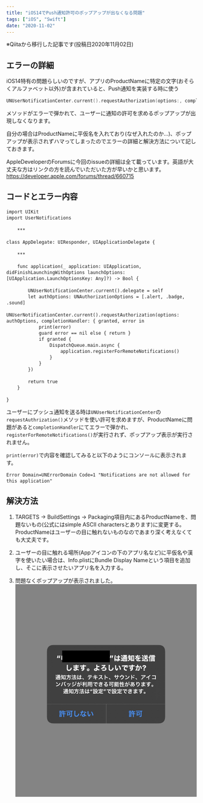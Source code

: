```yaml
---
title: "iOS14でPush通知許可のポップアップが出なくなる問題"
tags: ["iOS", "Swift"]
date: "2020-11-02"
---
```


※Qiitaから移行した記事です(投稿日2020年11月02日)

## エラーの詳細

iOS14特有の問題らしいのですが、アプリのProductNameに特定の文字(おそらくアルファベット以外)が含まれていると、Push通知を実装する時に使う

```swift
UNUserNotificationCenter.current().requestAuthorization(options:, completionHandler:)
```

メソッドがエラーで弾かれて、ユーザーに通知の許可を求めるポップアップが出現しなくなります。

自分の場合はProductNameに平仮名を入れており(なぜ入れたのか...)、ポップアップが表示されずハマってしまったのでエラーの詳細と解決方法について記しておきます。

AppleDeveloperのForumsに今回のissueの詳細は全て載っています。英語が大丈夫な方はリンクの方を読んでいただいた方が早いかと思います。
https://developer.apple.com/forums/thread/660715

## コードとエラー内容

```swift:AppDelegate
import UIKit
import UserNotifications

    ***

class AppDelegate: UIResponder, UIApplicationDelegate {

    ***

    func application(_ application: UIApplication, didFinishLaunchingWithOptions launchOptions: [UIApplication.LaunchOptionsKey: Any]?) -> Bool {

        UNUserNotificationCenter.current().delegate = self
        let authOptions: UNAuthorizationOptions = [.alert, .badge, .sound]
        UNUserNotificationCenter.current().requestAuthorization(options: authOptions, completionHandler: { granted, error in
            print(error)
            guard error == nil else { return }
            if granted {
                DispatchQueue.main.async {
                    application.registerForRemoteNotifications()
                }
            }
        })

        return true
    }

}
```

ユーザーにプッシュ通知を送る時は`UNUserNotificationCenter`の`requestAuthrization()`メソッドを使い許可を求めますが、ProductNameに問題があると`completionHandler`にてエラーで弾かれ、`registerForRemoteNotifications()`が実行されず、ポップアップ表示が実行されません。

`print(error)`で内容を確認してみると以下のようにコンソールに表示されます。

```
Error Domain=UNErrorDomain Code=1 "Notifications are not allowed for this application"
```

## 解決方法

1. TARGETS -> BuildSettings ->
   Packaging項目内にあるProductNameを、問題ないもの(公式にはsimple ASCII
   charactersとあります)に変更する。
   ProductNameはユーザーの目に触れないものなのであまり深く考えなくても大丈夫です。

2. ユーザーの目に触れる場所(Appアイコンの下のアプリ名など)に平仮名や漢字を使いたい場合は、Info.plistにBundle
   Display Nameという項目を追加し、そこに表示させたいアプリ名を入力する。

3. 問題なくポップアップが表示されました。
   ![](../../assets/tech-blog/2020-11-02/2020-11-02-01.jpg)
